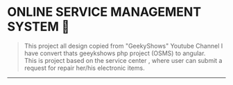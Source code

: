 # ONLINE SERVICE MANAGEMENT SYSTEM 🥇
> This project all design copied from "GeekyShows" Youtube Channel
> I have convert thats geeykshows php project (OSMS) to angular.  
> This is project based on the service center , where user can submit a request for repair her/his electronic items.

<hr>

<!-- # <a href="https://dontknew.github.io/osms" target="blank"> checkout Demo </a>

## Project Features :
##  User Features :
| User can create account with otp verification only with GMAIL Account|
| ------------- |

| Submit Request for repairing  |
| ------------- |

| User can track their of items repair status|
| ------------- |

| user can update their profile information  |
| ------------- |

| Public user can contact to adminstrator for any query |
| ------------- |

| Contact form will be sent to admin email inbox
| ------------- |

### Admin Features :

| Admin can add new user |
| ------------- |

| Admin Can manage submitted request by user  |
| ------------- |

| Admin Dashboard avaiable  |
| ------------- |

| Admin can add new assets  |
| ------------- |

|  Admin can change their profile information   |
| ------------- | 

|  Many other features available, checkout demo!   |
| ------------- | 



## Technology Used :
> * PHP OOP(API)
> * MYSQLI
> * Angular
> * Boostrap 5
